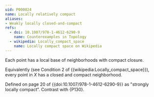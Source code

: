 ```yaml
---
uid: P000024
name: Locally relatively compact
aliases:
- Weakly locally closed-and-compact
refs:
  - doi: 10.1007/978-1-4612-6290-9
    name: Counterexamples in Topology
  - wikipedia: Locally_compact_space
    name: Locally compact space on Wikipedia
---
```


Each point has a local base of neighborhoods with compact closure.

Equivalently (see Condition 2 of {{wikipedia:Locally_compact_space}}), every point in $X$ has
a closed and compact neighborhood.

Defined on page 20 of {{doi:10.1007/978-1-4612-6290-9}} as "strongly locally compact". Contrast with {P130}.
